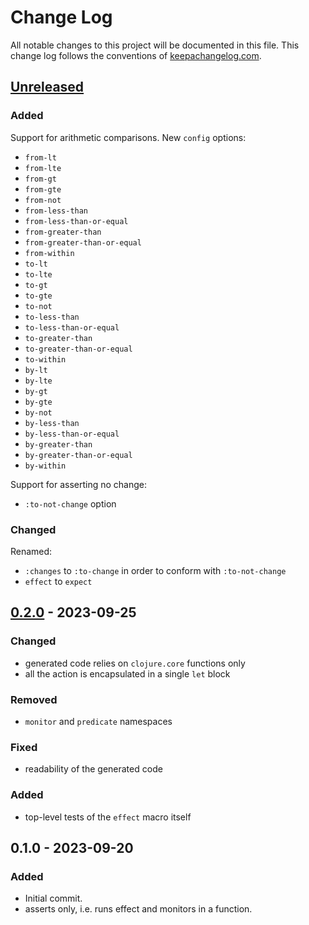 # Change Log
All notable changes to this project will be documented in this file. This change log follows the conventions of [keepachangelog.com](http://keepachangelog.com/).

## [Unreleased]
### Added
Support for arithmetic comparisons. New `config` options:
- `from-lt`
- `from-lte`
- `from-gt`
- `from-gte`
- `from-not`
- `from-less-than`
- `from-less-than-or-equal`
- `from-greater-than`
- `from-greater-than-or-equal`
- `from-within`
- `to-lt`
- `to-lte`
- `to-gt`
- `to-gte`
- `to-not`
- `to-less-than`
- `to-less-than-or-equal`
- `to-greater-than`
- `to-greater-than-or-equal`
- `to-within`
- `by-lt`
- `by-lte`
- `by-gt`
- `by-gte`
- `by-not`
- `by-less-than`
- `by-less-than-or-equal`
- `by-greater-than`
- `by-greater-than-or-equal`
- `by-within`

Support for asserting no change:
- `:to-not-change` option

### Changed
Renamed:
- `:changes` to `:to-change` in order to conform with `:to-not-change`
- `effect` to `expect`

## [0.2.0] - 2023-09-25
### Changed
- generated code relies on `clojure.core` functions only
- all the action is encapsulated in a single `let` block

### Removed
- `monitor` and `predicate` namespaces

### Fixed
- readability of the generated code

### Added
- top-level tests of the `effect` macro itself

## 0.1.0 - 2023-09-20
### Added
- Initial commit.
- asserts only, i.e. runs effect and monitors in a function.

[Unreleased]: https://github.com/eureton/effective/compare/0.2.0...HEAD
[0.2.0]: https://github.com/eureton/effective/compare/0.1.0...0.2.0
